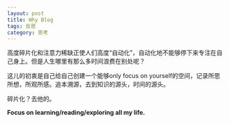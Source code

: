 ```yaml
---
layout: post
title: Why Blog
tags: 反思
category: 思考
---
```

高度碎片化和注意力稀缺正使人们高度“自动化”，自动化地不能够停下来专注在自己身上。但是人生哪里有那么多时间浪费在别处呢？

这儿的初衷是自己给自己创建一个能够only focus on yourself的空间，记录所思所想，所观所感。追本溯源，去到知识的源头，时间的源头。

碎片化？去他的。


**Focus on learning/reading/exploring all my life.**


